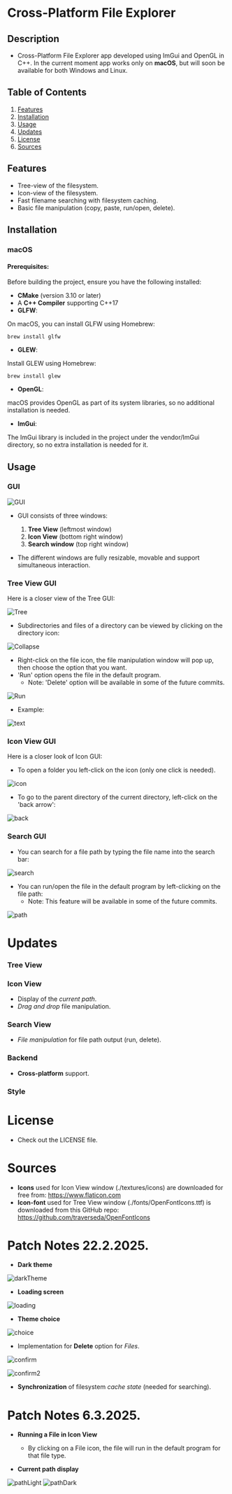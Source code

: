# Cross-Platform File Explorer 

## Description

* Cross-Platform File Explorer app developed using ImGui and OpenGL in C++.
In the current moment app works only on **macOS**, but will soon be available for both Windows and Linux.

## Table of Contents

1. [Features](#features)
2. [Installation](#installation)
3. [Usage](#usage)
4. [Updates](#updates)
5. [License](#license)
6. [Sources](#sources)

## Features

* Tree-view of the filesystem.
* Icon-view of the filesystem.
* Fast filename searching with filesystem caching.
* Basic file manipulation (copy, paste, run/open, delete).

## Installation

### macOS

#### Prerequisites:
Before building the project, ensure you have the following installed:

* **CMake** (version 3.10 or later)
* A **C++ Compiler** supporting C++17
* **GLFW**:

On macOS, you can install GLFW using Homebrew:

``` brew install glfw ```

* **GLEW**:

Install GLEW using Homebrew:

``` brew install glew ```

* **OpenGL**:

macOS provides OpenGL as part of its system libraries, so no additional installation is needed.

* **ImGui**:

The ImGui library is included in the project under the vendor/ImGui directory, so no extra installation is needed for it.

## Usage

### GUI

![GUI](readme_images/all.png)

* GUI consists of three windows:
  1. **Tree View** (leftmost window)
  2. **Icon View** (bottom right window)
  3. **Search window** (top right window)


* The different windows are fully resizable, movable and support simultaneous interaction.

### Tree View GUI

Here is a closer view of the Tree GUI:

![Tree](readme_images/tree.png)

* Subdirectories and files of a directory can be viewed by clicking on the directory
icon:

![Collapse](readme_images/collapse.png)

* Right-click on the file icon, the file manipulation window will pop up, then choose
the option that you want. 
* 'Run' option opens the file in the default program.
  * Note: 'Delete' option will be available in some of the future commits.

![Run](readme_images/run.png)

* Example:

![text](readme_images/text.png)

### Icon View GUI

Here is a closer look of Icon GUI:

* To open a folder you left-click on the icon (only one click is needed).


![icon](readme_images/icon.png)

* To go to the parent directory of the current directory, left-click on the 'back arrow':

![back](readme_images/back.png)

### Search GUI

* You can search for a file path by typing the file name into the search bar:

![search](readme_images/search.png)

* You can run/open the file in the default program by left-clicking on the file path:
  * Note: This feature will be available in some of the future commits.
  
![path](readme_images/searchRun.png)

# Updates

### Tree View

### Icon View
- Display of the *current path*.
- *Drag and drop* file manipulation.

### Search View
- *File manipulation* for file path output (run, delete).

### Backend
- **Cross-platform** support.

### Style

# License

* Check out the LICENSE file.

# Sources

* **Icons** used for Icon View window (./textures/icons) are downloaded for free from: https://www.flaticon.com
* **Icon-font** used for Tree View window (./fonts/OpenFontIcons.ttf) is downloaded from this GitHub repo: https://github.com/traverseda/OpenFontIcons

# Patch Notes 22.2.2025.

- **Dark theme**
  
![darkTheme](readme_images/darkTheme.png)

- **Loading screen**
  
![loading](readme_images/loading.png)

- **Theme choice**

![choice](readme_images/choice.png)

- Implementation for **Delete** option for *Files*.
  
![confirm](readme_images/confirm.png)

![confirm2](readme_images/confirm2.png)

- **Synchronization** of filesystem *cache state* (needed for searching).

# Patch Notes 6.3.2025.

- **Running a File in Icon View**
  * By clicking on a File icon, the file will run in the default program for that file type.


- **Current path display**
  
![pathLight](readme_images/pathDark.png)
![pathDark](readme_images/pathLight.png)



